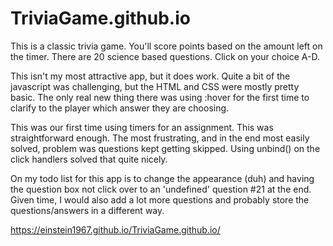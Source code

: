 # TriviaGame.github.io

This is a classic trivia game. You'll score points based on the amount left on the timer. There are 20 science based questions. Click on your choice A-D. 

This isn't my most attractive app, but it does work. Quite a bit of the javascript was challenging, but the HTML and CSS were mostly pretty basic. The only real new thing there was using :hover for the first time to clarify to the player which answer they are choosing.

This was our first time using timers for an assignment. This was straightforward enough. The most frustrating, and in the end most easily solved, problem was questions kept getting skipped. Using unbind() on the click handlers solved that quite nicely.

On my todo list for this app is to change the appearance (duh) and having the question box not click over to an 'undefined' question #21 at the end. Given time, I would also add a lot more questions and probably store the questions/answers in a different way.

https://einstein1967.github.io/TriviaGame.github.io/

